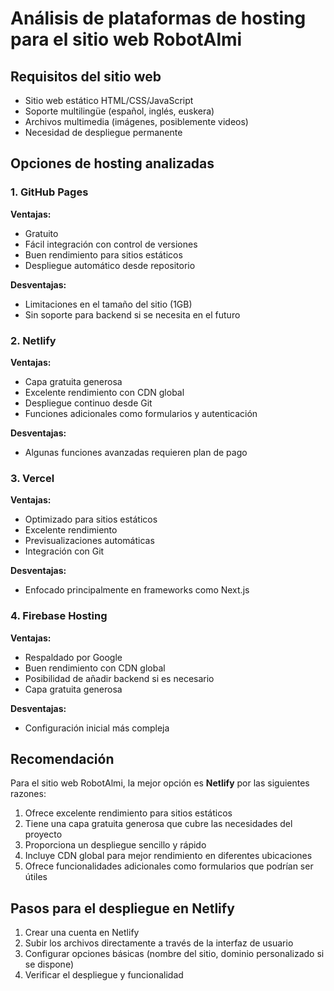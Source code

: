 # Análisis de plataformas de hosting para el sitio web RobotAlmi

## Requisitos del sitio web
- Sitio web estático HTML/CSS/JavaScript
- Soporte multilingüe (español, inglés, euskera)
- Archivos multimedia (imágenes, posiblemente videos)
- Necesidad de despliegue permanente

## Opciones de hosting analizadas

### 1. GitHub Pages
**Ventajas:**
- Gratuito
- Fácil integración con control de versiones
- Buen rendimiento para sitios estáticos
- Despliegue automático desde repositorio

**Desventajas:**
- Limitaciones en el tamaño del sitio (1GB)
- Sin soporte para backend si se necesita en el futuro

### 2. Netlify
**Ventajas:**
- Capa gratuita generosa
- Excelente rendimiento con CDN global
- Despliegue continuo desde Git
- Funciones adicionales como formularios y autenticación

**Desventajas:**
- Algunas funciones avanzadas requieren plan de pago

### 3. Vercel
**Ventajas:**
- Optimizado para sitios estáticos
- Excelente rendimiento
- Previsualizaciones automáticas
- Integración con Git

**Desventajas:**
- Enfocado principalmente en frameworks como Next.js

### 4. Firebase Hosting
**Ventajas:**
- Respaldado por Google
- Buen rendimiento con CDN global
- Posibilidad de añadir backend si es necesario
- Capa gratuita generosa

**Desventajas:**
- Configuración inicial más compleja

## Recomendación
Para el sitio web RobotAlmi, la mejor opción es **Netlify** por las siguientes razones:
1. Ofrece excelente rendimiento para sitios estáticos
2. Tiene una capa gratuita generosa que cubre las necesidades del proyecto
3. Proporciona un despliegue sencillo y rápido
4. Incluye CDN global para mejor rendimiento en diferentes ubicaciones
5. Ofrece funcionalidades adicionales como formularios que podrían ser útiles

## Pasos para el despliegue en Netlify
1. Crear una cuenta en Netlify
2. Subir los archivos directamente a través de la interfaz de usuario
3. Configurar opciones básicas (nombre del sitio, dominio personalizado si se dispone)
4. Verificar el despliegue y funcionalidad
